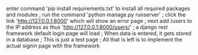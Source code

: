 enter command 'pip install requirements.txt' to install all required packages and modules ; 
 run the command 'python manage.py runserver' ;
click the link 'http://127.0.0.1:8000' which will show an error page ;
next add /users to the IP address as thus 'http://127.0.0.1:8000/users/' ;
a django rest framework default login page will load ;
When data is entered, it gets stored in a database ;
 This is just a test page ;
 All that is left is to implement the actual signin page with the framework 
